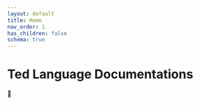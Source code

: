 ```yaml
---
layout: default
title: Home
nav_order: 1
has_children: false
schema: true
---
```


# Ted Language Documentations

🧸
